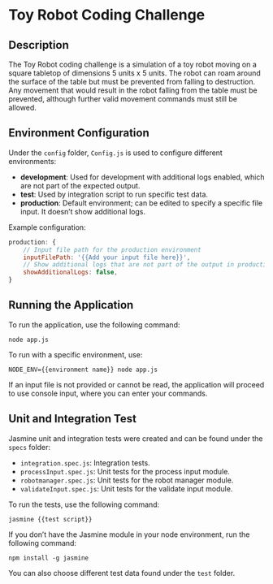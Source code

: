 # Toy Robot Coding Challenge

## Description

The Toy Robot coding challenge is a simulation of a toy robot moving on a square tabletop of dimensions 5 units x 5 units. The robot can roam around the surface of the table but must be prevented from falling to destruction. Any movement that would result in the robot falling from the table must be prevented, although further valid movement commands must still be allowed.

## Environment Configuration

Under the `config` folder, `Config.js` is used to configure different environments:

- **development**: Used for development with additional logs enabled, which are not part of the expected output.
- **test**: Used by integration script to run specific test data.
- **production**: Default environment; can be edited to specify a specific file input. It doesn’t show additional logs.

Example configuration:

```javascript
production: {
    // Input file path for the production environment
    inputFilePath: '{{Add your input file here}}',
    // Show additional logs that are not part of the output in production
    showAdditionalLogs: false,
}
```

## Running the Application

To run the application, use the following command:

```
node app.js
```

To run with a specific environment, use:

```
NODE_ENV={{environment name}} node app.js
```

If an input file is not provided or cannot be read, the application will proceed to use console input, where you can enter your commands.

## Unit and Integration Test

Jasmine unit and integration tests were created and can be found under the `specs` folder:

- `integration.spec.js`: Integration tests.
- `processInput.spec.js`: Unit tests for the process input module.
- `robotmanager.spec.js`: Unit tests for the robot manager module.
- `validateInput.spec.js`: Unit tests for the validate input module.

To run the tests, use the following command:

```
jasmine {{test script}}
```

If you don’t have the Jasmine module in your node environment, run the following command:

```
npm install -g jasmine
```

You can also choose different test data found under the `test` folder.